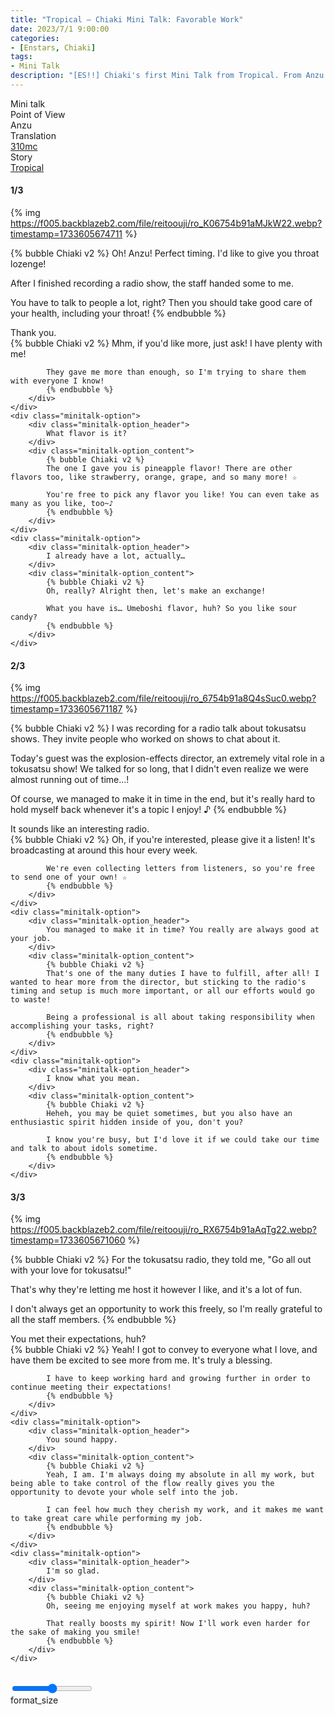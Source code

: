 ```yaml
---
title: "Tropical – Chiaki Mini Talk: Favorable Work"
date: 2023/7/1 9:00:00
categories:
- [Enstars, Chiaki]
tags:
- Mini Talk
description: "[ES!!] Chiaki's first Mini Talk from Tropical. From Anzu's POV."
---
```

<div class="three-wrapper" style="--storyColor:#5ac189;--storyColor-rgb:90,193,137;--storyColor-h:147.4;--storyColor-s:45.4%;--storyColor-l:55.5%;">
    <div class="info-area">
        <div class="info">
            <div class="info-item characters">
                <div class="label">
                    Mini talk
                </div>
                <div class="value">
                    <a href="/categories/Enstars/Chiaki" character="Chiaki"></a>
                </div>
            </div>
            <div class="info-item one">
                <div class="label">
                    Point of View
                </div>
                <div class="value">
                    Anzu
                </div>
            </div>
            <div class="info-item two">
                <div class="label">
                    Translation
                </div>
                <div class="value">
                    <a href="/about">310mc</a>
                </div>
            </div>
            <div class="info-item three">
                <div class="label">
                   Story
                </div>
                <div class="value">
                    <a href="/tropical">Tropical</a>
                </div>
            </div>
        </div>
    </div>
</div>

<!-- more -->

#### <div mt="rare"></div> 1/3

{% img https://f005.backblazeb2.com/file/reitoouji/ro_K06754b91aMJkW22.webp?timestamp=1733605674711 %}

{% bubble Chiaki v2 %}
Oh! Anzu! Perfect timing. I'd like to give you throat lozenge!

After I finished recording a radio show, the staff handed some to me.

You have to talk to people a lot, right? Then you should take good care of your health, including your throat!
{% endbubble %}

<div class="minitalk" character="Anzu">
    <div class="minitalk-option">
        <div class="minitalk-option_header">
            Thank you.
        </div>
        <div class="minitalk-option_content">
            {% bubble Chiaki v2 %}
            Mhm, if you'd like more, just ask! I have plenty with me!

            They gave me more than enough, so I'm trying to share them with everyone I know!
			{% endbubble %}
        </div>
    </div>
    <div class="minitalk-option">
        <div class="minitalk-option_header">
            What flavor is it?
        </div>
        <div class="minitalk-option_content">
            {% bubble Chiaki v2 %}
            The one I gave you is pineapple flavor! There are other flavors too, like strawberry, orange, grape, and so many more! ☆

            You're free to pick any flavor you like! You can even take as many as you like, too~♪
			{% endbubble %}
        </div>
    </div>
    <div class="minitalk-option">
        <div class="minitalk-option_header">
            I already have a lot, actually…
        </div>
        <div class="minitalk-option_content">
            {% bubble Chiaki v2 %}
            Oh, really? Alright then, let's make an exchange!

            What you have is… Umeboshi flavor, huh? So you like sour candy?
			{% endbubble %}
        </div>
    </div>
</div>

#### <div mt="rare"></div> 2/3

{% img https://f005.backblazeb2.com/file/reitoouji/ro_6754b91a8Q4sSuc0.webp?timestamp=1733605671187 %}

{% bubble Chiaki v2 %}
I was recording for a radio talk about tokusatsu shows. They invite people who worked on shows to chat about it.

Today's guest was the explosion-effects director, an extremely vital role in a tokusatsu show! We talked for so long, that I didn't even realize we were almost running out of time…!

Of course, we managed to make it in time in the end, but it's really hard to hold myself back whenever it's a topic I enjoy! ♪
{% endbubble %}

<div class="minitalk" character="Anzu">
    <div class="minitalk-option">
        <div class="minitalk-option_header">
            It sounds like an interesting radio.
        </div>
        <div class="minitalk-option_content">
            {% bubble Chiaki v2 %}
            Oh, if you're interested, please give it a listen! It's broadcasting at around this hour every week.

            We're even collecting letters from listeners, so you're free to send one of your own! ☆
			{% endbubble %}
        </div>
    </div>
    <div class="minitalk-option">
        <div class="minitalk-option_header">
            You managed to make it in time? You really are always good at your job.
        </div>
        <div class="minitalk-option_content">
            {% bubble Chiaki v2 %}
            That's one of the many duties I have to fulfill, after all! I wanted to hear more from the director, but sticking to the radio's timing and setup is much more important, or all our efforts would go to waste!

            Being a professional is all about taking responsibility when accomplishing your tasks, right?
			{% endbubble %}
        </div>
    </div>
    <div class="minitalk-option">
        <div class="minitalk-option_header">
            I know what you mean.
        </div>
        <div class="minitalk-option_content">
            {% bubble Chiaki v2 %}
            Heheh, you may be quiet sometimes, but you also have an enthusiastic spirit hidden inside of you, don't you?

            I know you're busy, but I'd love it if we could take our time and talk to about idols sometime.
			{% endbubble %}
        </div>
    </div>
</div>

#### <div mt="rare"></div> 3/3

{% img https://f005.backblazeb2.com/file/reitoouji/ro_RX6754b91aAqTg22.webp?timestamp=1733605671060 %}

{% bubble Chiaki v2 %}
For the tokusatsu radio, they told me, "Go all out with your love for tokusatsu!"

That's why they're letting me host it however I like, and it's a lot of fun.

I don't always get an opportunity to work this freely, so I'm really grateful to all the staff members.
{% endbubble %}

<div class="minitalk" character="Anzu">
    <div class="minitalk-option">
        <div class="minitalk-option_header">
          You met their expectations, huh?
        </div>
        <div class="minitalk-option_content">
            {% bubble Chiaki v2 %}
            Yeah! I got to convey to everyone what I love, and have them be excited to see more from me. It's truly a blessing.

            I have to keep working hard and growing further in order to continue meeting their expectations!
			{% endbubble %}
        </div>
    </div>
    <div class="minitalk-option">
        <div class="minitalk-option_header">
            You sound happy.
        </div>
        <div class="minitalk-option_content">
            {% bubble Chiaki v2 %}
            Yeah, I am. I'm always doing my absolute in all my work, but being able to take control of the flow really gives you the opportunity to devote your whole self into the job.

            I can feel how much they cherish my work, and it makes me want to take great care while performing my job.
			{% endbubble %}
        </div>
    </div>
    <div class="minitalk-option">
        <div class="minitalk-option_header">
            I'm so glad.
        </div>
        <div class="minitalk-option_content">
            {% bubble Chiaki v2 %}
            Oh, seeing me enjoying myself at work makes you happy, huh?

            That really boosts my spirit! Now I'll work even harder for the sake of making you smile!
			{% endbubble %}
        </div>
    </div>
</div>
<br>
<div class="navigation2">
    <div class="toolbar-wrapper">
        <div class="slider-container">
            <input type="range" min="1" max="5" value="3" class="slider">
        </div>
        <div class="toolbar">
            <a target="_blank" href="/translations" class="home-button" title="Translations Masterlist"><i class="fa fa-home"></i></a>
            <div class="toolbar__section">
                <a id="sliderDrop">
                    <span class="material-icons-round" title="Text Size">format_size</span>
                </a>
            </div>
            <a target="_blank" href="/tropical#Mini-Talks" title="Index"><i class="fa fa-star"></i></a>
            <a href="/tropical/minitalk/chiaki_2"><i class="fa fa-arrow-right"></i></a>
            <a href="#top" class="top-arrow" title="Back to Top"><i class="fa fa-arrow-up"></i></a>
        </div>
    </div>
</div>
